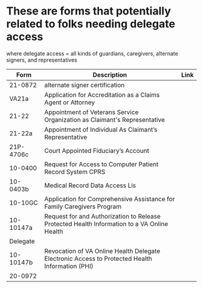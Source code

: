 # These are forms that potentially related to folks needing delegate access
where delegate access = all kinds of guardians, caregivers, alternate signers, and representatives

| Form | Description | Link |
| --- | --- | --- |
| 21-0872 | alternate signer certification |  |
| VA21a | Application for Accreditation as a Claims Agent or Attorney |  |
| 21-22 | Appointment of Veterans Service Organization as Claimant's Representative |   |
| 21-22a | Appointment of Individual As Claimant’s Representative | |
| 21P-4706c | Court Appointed Fiduciary’s Account |  |
| 10-0400 | Request for Access to Computer Patient Record System CPRS |  |
| 10-0403b | Medical Record Data Access Lis |  |
| 10-10GC | Application for Comprehensive Assistance for Family Caregivers Program |  |
| 10-10147a | Request for and Authorization to Release Protected Health Information to a VA Online Health 
Delegate  |  |
| 10-10147b | Revocation of VA Online Health Delegate Electronic Access to Protected Health Information (PHI)  |  |
| 20-0972 |  |  |
